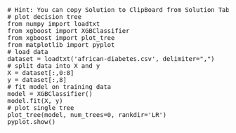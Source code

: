 <pre class="file" data-target="clipboard">
# Hint: You can copy Solution to ClipBoard from Solution Tab in Step 3
# plot decision tree
from numpy import loadtxt
from xgboost import XGBClassifier
from xgboost import plot_tree
from matplotlib import pyplot
# load data
dataset = loadtxt('african-diabetes.csv', delimiter=",")
# split data into X and y
X = dataset[:,0:8]
y = dataset[:,8]
# fit model on training data
model = XGBClassifier()
model.fit(X, y)
# plot single tree
plot_tree(model, num_trees=0, rankdir='LR')
pyplot.show()


</pre>
